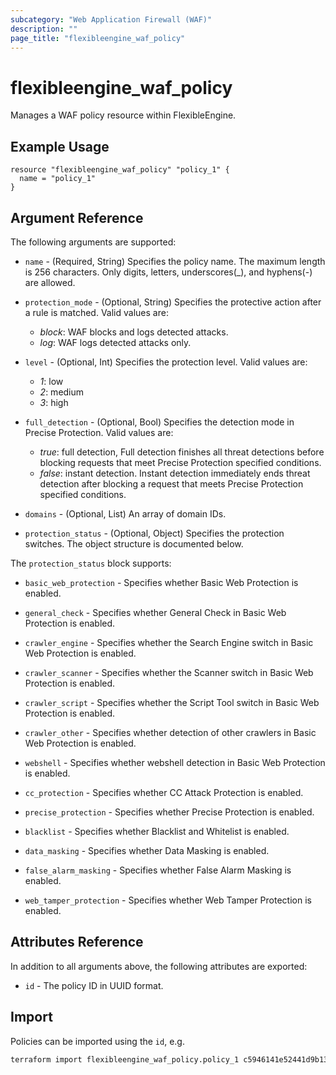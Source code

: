 ```yaml
---
subcategory: "Web Application Firewall (WAF)"
description: ""
page_title: "flexibleengine_waf_policy"
---
```


# flexibleengine_waf_policy

Manages a WAF policy resource within FlexibleEngine.

## Example Usage

```hcl
resource "flexibleengine_waf_policy" "policy_1" {
  name = "policy_1"
}
```

## Argument Reference

The following arguments are supported:

* `name` - (Required, String) Specifies the policy name. The maximum length is 256 characters.
  Only digits, letters, underscores(_), and hyphens(-) are allowed.

* `protection_mode` - (Optional, String) Specifies the protective action after a rule is matched. Valid values are:
  + *block*: WAF blocks and logs detected attacks.
  + *log*: WAF logs detected attacks only.

* `level` - (Optional, Int) Specifies the protection level. Valid values are:
  + *1*: low
  + *2*: medium
  + *3*: high

* `full_detection` - (Optional, Bool) Specifies the detection mode in Precise Protection. Valid values are:
  + *true*: full detection, Full detection finishes all threat detections before blocking requests that
    meet Precise Protection specified conditions.
  + *false*: instant detection. Instant detection immediately ends threat detection after blocking a request that
    meets Precise Protection specified conditions.

* `domains` - (Optional, List) An array of domain IDs.

* `protection_status` - (Optional, Object) Specifies the protection switches. The object structure is documented below.

The `protection_status` block supports:

* `basic_web_protection` - Specifies whether Basic Web Protection is enabled.

* `general_check` - Specifies whether General Check in Basic Web Protection is enabled.

* `crawler_engine` - Specifies whether the Search Engine switch in Basic Web Protection is enabled.

* `crawler_scanner` - Specifies whether the Scanner switch in Basic Web Protection is enabled.

* `crawler_script` - Specifies whether the Script Tool switch in Basic Web Protection is enabled.

* `crawler_other` - Specifies whether detection of other crawlers in Basic Web Protection is enabled.

* `webshell` - Specifies whether webshell detection in Basic Web Protection is enabled.

* `cc_protection` - Specifies whether CC Attack Protection is enabled.

* `precise_protection` - Specifies whether Precise Protection is enabled.

* `blacklist` - Specifies whether Blacklist and Whitelist is enabled.

* `data_masking` - Specifies whether Data Masking is enabled.

* `false_alarm_masking` - Specifies whether False Alarm Masking is enabled.

* `web_tamper_protection` - Specifies whether Web Tamper Protection is enabled.

## Attributes Reference

In addition to all arguments above, the following attributes are exported:

* `id` - The policy ID in UUID format.

## Import

Policies can be imported using the `id`, e.g.

```sh
terraform import flexibleengine_waf_policy.policy_1 c5946141e52441d9b13c5e9d4e9560c7
```

